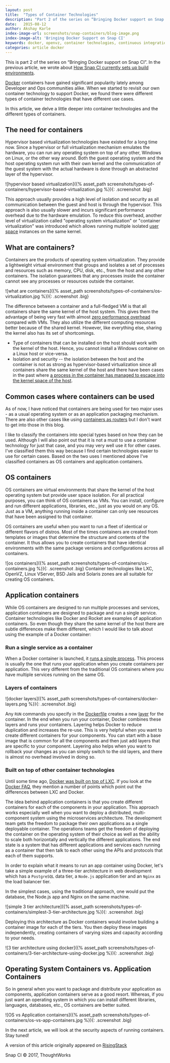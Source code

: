 ```yaml
---
layout: post
title:  "Types of Container Technologies"
description: "Part 2 of the series on “Bringing Docker support on Snap CI”. In this article, we delve a little deeper into container technologies and the different types of containers."
date:   2015-08-12
author: Akshay Karle
index-image-url: screenshots/snap-containers/blog-image.png
index-image-alt: 'Bringing Docker Support on Snap CI'
keywords: docker, openvz, container technologies, continuous integration, continuous delivery, lxc, linux, hosted ci
categories: article docker
---
```


This is part 2 of the series on “Bringing Docker support on Snap CI”. In the previous article, we wrote about [How Snap CI currently sets up build environments](https://blog.snap-ci.com/blog/2015/08/05/how-snapci-sets-up-build-env/). 

[Docker](https://www.docker.com/) containers have gained significant popularity lately among Developer and Ops communities alike.
When we started to revisit our own container technology to support Docker, we found there were different types of container technologies that have different use cases.

In this article, we delve a little deeper into container technologies and the different types of containers.

## The need for containers

Hypervisor based virtualization technologies have existed for a long time now. Since a hypervisor or full virtualization mechanism emulates the hardware, you can run any operating system on top of any other, Windows on Linux, or the other way around. Both the guest operating system and the host operating system run with their own kernel and the communication of the guest system with the actual hardware is done through an abstracted layer of the hypervisor.

![hypervisor based virtualization]({% asset_path screenshots/types-of-containers/hypervisor-based-virtualization.jpg %}){: .screenshot .big}

This approach usually provides a high level of isolation and security as all communication between the guest and host is through the hypervisor. This approach is also usually slower and incurs significant performance overhead due to the hardware emulation. To reduce this overhead, another level of virtualization called "operating system virtualization" or "container virtualization" was introduced which allows running multiple isolated [user space](https://en.wikipedia.org/wiki/User_space) instances on the same kernel.

## What are containers?

Containers are the products of operating system virtualization. They provide a lightweight virtual environment that groups and isolates a set of processes and resources such as memory, CPU, disk, etc., from the host and any other containers. The isolation guarantees that any processes inside the container cannot see any processes or resources outside the container.

![what are containers]({% asset_path screenshots/types-of-containers/os-virtualization.jpg %}){: .screenshot .big}

The difference between a container and a full-fledged VM is that all containers share the same kernel of the host system. This gives them the advantage of being very fast with almost [zero performance overhead](https://en.wikipedia.org/wiki/Operating-system-level_virtualization#Overhead) compared with VMs. They also utilize the different computing resources better because of the shared kernel. However, like everything else, sharing the kernel also has its set of shortcomings.

* Type of containers that can be installed on the host should work with the kernel of the host. Hence, you cannot install a Windows container on a Linux host or vice-versa.
* Isolation and security -- the isolation between the host and the container is not as strong as hypervisor-based virtualization since all containers share the same kernel of the host and there have been cases in the past where [a process in the container has managed to escape into the kernel space of the host](https://web.nvd.nist.gov/view/vuln/detail?vulnId=CVE-2014-9357).

## Common cases where containers can be used

As of now, I have noticed that containers are being used for two major uses - as a usual operating system or as an application packaging mechanism. There are also other cases like using [containers as routers](http://www.flockport.com/flockport-labs-use-lxc-containers-as-routers/) but I don't want to get into those in this blog.

I like to classify the containers into special types based on how they can be used. Although I will also point out that it is not a must to use a container technology for just that case, and you may very well use it for other cases. I've classified them this way because I find certain technologies easier to use for certain cases. Based on the two uses I mentioned above I've classified containers as OS containers and application containers.

## OS containers

OS containers are virtual environments that share the kernel of the host operating system but provide user space isolation. For all practical purposes, you can think of OS containers as VMs. You can install, configure and run different applications, libraries, etc., just as you would on any OS. Just as a VM, anything running inside a container can only see resources that have been assigned to that container.

OS containers are useful when you want to run a fleet of identical or different flavors of distros. Most of the times containers are created from templates or images that determine the structure and contents of the container. It thus allows you to create containers that have identical environments with the same package versions and configurations across all containers.

![os containers]({% asset_path screenshots/types-of-containers/os-containers.jpg %}){: .screenshot .big}
Container technologies like LXC, OpenVZ, Linux VServer, BSD Jails and Solaris zones are all suitable for creating OS containers.

## Application containers

While OS containers are designed to run multiple processes and services, application containers are designed to package and run a single service. Container technologies like Docker and Rocket are examples of application containers. So even though they share the same kernel of the host there are subtle differences make them different, which I would like to talk about using the example of a Docker container:

### Run a single service as a container

When a Docker container is launched, it [runs a single process](https://docs.docker.com/reference/run/). This process is usually the one that runs your application when you create containers per application. This very different from the traditional OS containers where you have multiple services running on the same OS.

### Layers of containers

![docker layers]({% asset_path screenshots/types-of-containers/docker-layers.png %}){: .screenshot .big}

Any `RUN` commands you specify in the [Dockerfile](https://docs.docker.com/reference/builder/) creates a new [layer](https://docs.docker.com/terms/layer/) for the container. In the end when you run your container, Docker combines these layers and runs your containers. Layering helps Docker to reduce duplication and increases the re-use. This is very helpful when you want to create different containers for your components. You can start with a base image that is common for all the components and then just add layers that are specific to your component. Layering also helps when you want to rollback your changes as you can simply switch to the old layers, and there is almost no overhead involved in doing so.

### Built on top of other container technologies

Until some time ago, [Docker was built on top of LXC](http://www.infoq.com/news/2014/03/docker_0_9). If you look at the [Docker FAQ](https://docs.docker.com/faq/), they mention a number of points which point out the differences between LXC and Docker.



The idea behind application containers is that you create different containers for each of the components in your application. This approach works especially well when you want to deploy a distributed, multi-component system using the microservices architecture. The development team gets the freedom to package their own applications as a single deployable container. The operations teams get the freedom of deploying the container on the operating system of their choice as well as the ability to scale both horizontally and vertically the different applications. The end state is a system that has different applications and services each running as a container that then talk to each other using the APIs and protocols that each of them supports.

In order to explain what it means to run an app container using Docker, let's take a simple example of a three-tier architecture in web development which has a `PostgreSQL` data tier, a `Node.js` application tier and an `Nginx` as the load balancer tier.

In the simplest cases, using the traditional approach, one would put the database, the Node.js app and Nginx on the same machine.

![simple 3 tier architecture]({% asset_path screenshots/types-of-containers/simplest-3-tier-architecture.jpg %}){: .screenshot .big}

Deploying this architecture as Docker containers would involve building a container image for each of the tiers. You then deploy these images independently, creating containers of varying sizes and capacity according to your needs.

![3 tier architecture using docker]({% asset_path screenshots/types-of-containers/3-tier-architecture-using-docker.jpg %}){: .screenshot .big}

## Operating System Containers vs. Application Containers

So in general when you want to package and distribute your application as components, application containers serve as a good resort. Whereas, if you just want an operating system in which you can install different libraries, languages, databases, etc., OS containers are better suited.

![OS vs Application containers]({% asset_path screenshots/types-of-containers/os-vs-app-containers.jpg %}){: .screenshot .big}

In the next article, we will look at the security aspects of running containers. Stay tuned!

A version of this article originally appeared on [RisingStack](https://blog.risingstack.com/operating-system-containers-vs-application-containers/)

 
Snap CI © 2017, ThoughtWorks
